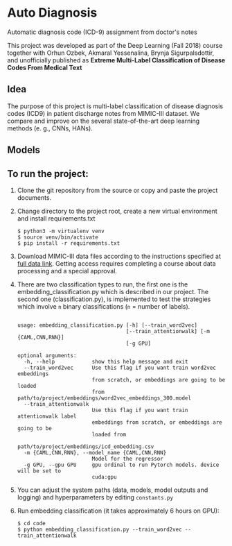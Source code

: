 # Auto Diagnosis
Automatic diagnosis code (ICD-9) assignment from doctor's notes

This project was developed as part of the Deep Learning (Fall 2018) course together with Orhun Ozbek, Akmaral Yessenalina, Brynja Sigurpalsdottir, and unofficially published as **Extreme Multi-Label Classification of Disease Codes From Medical Text**

## Idea
The purpose of this project is multi-label classification of disease diagnosis codes (ICD9) in patient discharge notes from MIMIC-III dataset. We compare and improve on the several state-of-the-art deep learning methods (e. g., CNNs, HANs).

## Models



## To run the project:

1. Clone the git repository from the source or copy
and paste the project documents.

1. Change directory to the project root, 
create a new virtual environment and install
requirements.txt

    ```console
    $ python3 -m virtualenv venv
    $ source venv/bin/activate
    $ pip install -r requirements.txt
    ```

1. Download MIMIC-III data files according to the instructions specified at
[full data link](https://physionet.org/works/MIMICIIIClinicalDatabase/files/).
Getting access requires completing a course about data processing and a special
approval.

1. There are two classification types to run, the first one is the embedding_classification.py which is described in our project.
The second one (classification.py), is implemented to test the strategies which 
involve `n` binary classifications (`n` = number of labels).

    ```console
    
    usage: embedding_classification.py [-h] [--train_word2vec]
                                       [--train_attentionwalk] [-m {CAML,CNN,RNN}]
                                       [-g GPU]
    
    optional arguments:
      -h, --help            show this help message and exit
      --train_word2vec      Use this flag if you want train word2vec embeddings
                            from scratch, or embeddings are going to be loaded
                            from path/to/project/embeddings/word2vec_embeddings_300.model
      --train_attentionwalk
                            Use this flag if you want train attentionwalk label
                            embeddings from scratch, or embeddings are going to be
                            loaded from
                            path/to/project/embeddings/icd_embedding.csv
      -m {CAML,CNN,RNN}, --model_name {CAML,CNN,RNN}
                            Model for the regressor
      -g GPU, --gpu GPU     gpu ordinal to run Pytorch models. device will be set to
                            cuda:gpu
    ```

1. You can adjust the system paths (data, models, model outputs and logging) and hyperparameters by editing `constants.py`
1. Run embedding classification (it takes approximately 6 hours on GPU):

    ```console
    $ cd code
    $ python embedding_classification.py --train_word2vec --train_attentionwalk 
    ```